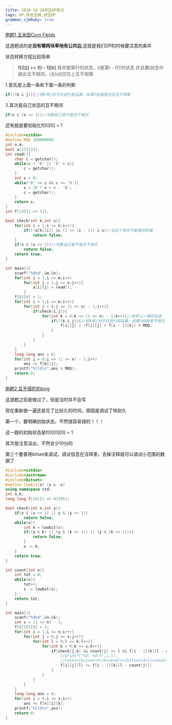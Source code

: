 ```yaml
---
title: 2018-10-18状压DP笔记
tags: DP,状态压缩,状压DP
grammar_cjkRuby: true
---
```

[例题1 玉米田Corn Fields](https://www.luogu.org/problemnew/show/P1879)

这道题说的是**没有哪两块草地有公共边**,这就是我们DP的时候要注意的条件

状态转移方程比较简单

>**f[i][j] += f[i - 1][k]**
其中是第行的状态，k是第i - 1行的状态
并且要j状态中彼此互不相邻，j与k对应位上互不相等

1.首先是上面一条和下面一条的判断

```cpp
if(!(k & j)){//把k和j对于位进行和运算，如果为0就是对应位不相等
```

2.其次是自己状态的互不相邻

```cpp
if(x & (x << 1))//判断自己是不是互不相交
```
还有就是要初始化f[0][0] = 1

```cpp
#include<cstdio>
#define MOD 100000000
int n,m;
bool a[15][15];
int read(){
	char c = getchar();
	while(c < '0' || '9' < c){
		c = getchar();
	}
	int x = 0;
	while('0' <= c && c <= '9'){
		x = 10 * x + c - '0';
		c = getchar();
	}
	return x;
}
int f[13][1 << 12];

bool check(int k,int x){
	for(int i = 1;i <= n;i++){
		if((!a[k][i]) && (1 << (i - 1)) & x)//当这个地方不能放的时候 
			return false;
	}
	if(x & (x << 1))//判断自己是不是互不相交 
		return false; 
	return true;
}

int main(){
	scanf("%d%d",&m,&n);
	for(int i = 1;i <= m;i++)
		for(int j = 1;j <= n;j++){
			a[i][j] = read();
		}
	f[0][0] = 1;
	for(int i = 1;i <= m;i++){
		for(int j = 0;j <= (1 << n) - 1;j++){
			if(check(i,j)){
				for(int k = 0;k <= (1 << n) - 1;k++){//枚举上一维的状态 
					if(!(k & j)){//把k和j对于位进行和运算，如果为0就是不想交 
						f[i][j] = (f[i][j] + f[i - 1][k]) % MOD;
					}
				}
			}
		}
	}
	long long ans = 0;
	for(int i = 0;i <= (1 << n) - 1;i++)
		ans += f[m][i];
	printf("%lld\n",ans % MOD);
	return 0;
}
```

[例题2 互不侵犯的king](https://www.luogu.org/problemnew/show/P1896)

这道题之前是做过了，但是当时并不会写

现在重新做一遍还是花了比较久的时间，原因是调试了特别久

第一个，要明确初始状态，不然很容易错的！！！

这一题的初始状态是f[0][0][0] = 1

其次是注意溢出，不然会少10分的

第三个要善用bitset来调试，调试信息在注释里，去掉注释就可以调试小范围的数据了

```cpp
#include<cstdio>
#include<iostream>
#include<bitset>
#define lowbit(x) (x & -x)
using namespace std;
int n,k;
long long f[10][1 << 9][85];

bool check(int x,int y){
	if(x & (x << 1) || y & (y << 1))
		return false;
	while(x){
		int k = lowbit(x);
		if((y & k) || (y & (k << 1)) || (y & (k >> 1))){
			return false;
		}
		x -= k;
	}
	return true;
}

int count(int x){
	int tot = 0;
	while(x){
		tot++;
		x -= lowbit(x);
	}
	return tot;
}

int main(){
	scanf("%d%d",&n,&k);
	int s = (1 << n) - 1;
	f[0][0][0] = 1;
	for(int i = 1;i <= n;i++){
		for(int j = 0;j <= s;j++){
			for(int l = 0;l <= k;l++){
				for(int k = 0;k <= s;k++){
					if(check(j,k) && count(j) <= l && f[i - 1][k][l - count(j)]){
						//printf("%d: %d\n",i,l);
						//cout<<(bitset<3>)k<<endl<<(bitset<3>)j<<endl<<endl;
						f[i][j][l] += f[i - 1][k][l - count(j)];
					}
				}
			}
		}
	}
	long long ans = 0;
	for(int i = 0;i <= s;i++)
		ans += f[n][i][k];
	printf("%lld\n",ans);
	return 0;
}
```